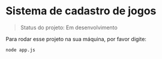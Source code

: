 <h1> Sistema de cadastro de jogos</h1>

>Status do projeto: Em desenvolvimento

Para rodar esse projeto na sua máquina, por favor digite:

```
node app.js
```
